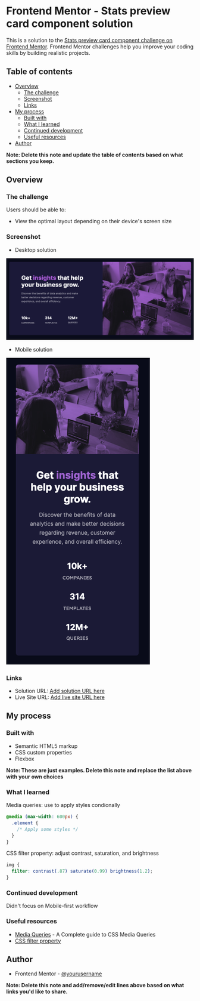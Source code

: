 # Frontend Mentor - Stats preview card component solution

This is a solution to the [Stats preview card component challenge on Frontend Mentor](https://www.frontendmentor.io/challenges/stats-preview-card-component-8JqbgoU62). Frontend Mentor challenges help you improve your coding skills by building realistic projects. 

## Table of contents

- [Overview](#overview)
  - [The challenge](#the-challenge)
  - [Screenshot](#screenshot)
  - [Links](#links)
- [My process](#my-process)
  - [Built with](#built-with)
  - [What I learned](#what-i-learned)
  - [Continued development](#continued-development)
  - [Useful resources](#useful-resources)
- [Author](#author)

**Note: Delete this note and update the table of contents based on what sections you keep.**

## Overview

### The challenge

Users should be able to:

- View the optimal layout depending on their device's screen size

### Screenshot

- Desktop solution

![](./images/solution-desktop.png)

- Mobile solution

![](./images/solution-mobile.png)


### Links

- Solution URL: [Add solution URL here](https://your-solution-url.com)
- Live Site URL: [Add live site URL here](https://your-live-site-url.com)

## My process

### Built with

- Semantic HTML5 markup
- CSS custom properties
- Flexbox

**Note: These are just examples. Delete this note and replace the list above with your own choices**

### What I learned

Media queries: use to apply styles condionally

```css
@media (max-width: 600px) {
  .element {
    /* Apply some styles */
  }
}
```

CSS filter property: adjust contrast, saturation, and brightness

```css
img {
  filter: contrast(.87) saturate(0.99) brightness(1.2);
}
```


### Continued development

Didn't focus on Mobile-first workflow

### Useful resources

- [Media Queries](https://css-tricks.com/a-complete-guide-to-css-media-queries/) - A Complete guide to CSS Media Queries
- [CSS filter property](https://www.w3schools.com/cssref/css3_pr_filter.asp)

## Author

- Frontend Mentor - [@yourusername](https://www.frontendmentor.io/profile/linhvoyo)

**Note: Delete this note and add/remove/edit lines above based on what links you'd like to share.**
